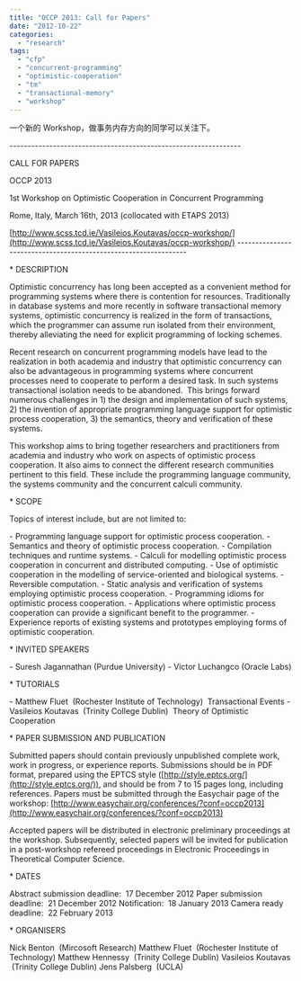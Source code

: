 ```yaml
---
title: "OCCP 2013: Call for Papers"
date: "2012-10-22"
categories: 
  - "research"
tags: 
  - "cfp"
  - "concurrent-programming"
  - "optimistic-cooperation"
  - "tm"
  - "transactional-memory"
  - "workshop"
---
```


一个新的 Workshop，做事务内存方向的同学可以关注下。

\------------------------------\------------------------------\----

CALL FOR PAPERS

OCCP 2013

1st Workshop on Optimistic Cooperation in Concurrent Programming

Rome, Italy, March 16th, 2013 (collocated with ETAPS 2013)

[http://www.scss.tcd.ie/Vasileios.Koutavas/occp-workshop/](http://www.scss.tcd.ie/Vasileios.Koutavas/occp-workshop/) ------------------------------\------------------------------\----

\* DESCRIPTION

Optimistic concurrency has long been accepted as a convenient method for programming systems where there is contention for resources. Traditionally in database systems and more recently in software transactional memory systems, optimistic concurrency is realized in the form of transactions, which the programmer can assume run isolated from their environment, thereby alleviating the need for explicit programming of locking schemes.

Recent research on concurrent programming models have lead to the realization in both academia and industry that optimistic concurrency can also be advantageous in programming systems where concurrent processes need to cooperate to perform a desired task. In such systems transactional isolation needs to be abandoned.  This brings forward numerous challenges in 1) the design and implementation of such systems, 2) the invention of appropriate programming language support for optimistic process cooperation, 3) the semantics, theory and verification of these systems.

This workshop aims to bring together researchers and practitioners from academia and industry who work on aspects of optimistic process cooperation. It also aims to connect the different research communities pertinent to this field. These include the programming language community, the systems community and the concurrent calculi community.

\* SCOPE

Topics of interest include, but are not limited to:

\- Programming language support for optimistic process cooperation. - Semantics and theory of optimistic process cooperation. - Compilation techniques and runtime systems. - Calculi for modelling optimistic process cooperation in concurrent and distributed computing. - Use of optimistic cooperation in the modelling of service-oriented and biological systems. - Reversible computation. - Static analysis and verification of systems employing optimistic process cooperation. - Programming idioms for optimistic process cooperation. - Applications where optimistic process cooperation can provide a significant benefit to the programmer. - Experience reports of existing systems and prototypes employing forms of optimistic cooperation.

\* INVITED SPEAKERS

\- Suresh Jagannathan (Purdue University) - Victor Luchangco (Oracle Labs)

\* TUTORIALS

\- Matthew Fluet  (Rochester Institute of Technology)  Transactional Events - Vasileios Koutavas  (Trinity College Dublin)  Theory of Optimistic Cooperation

\* PAPER SUBMISSION AND PUBLICATION

Submitted papers should contain previously unpublished complete work, work in progress, or experience reports. Submissions should be in PDF format, prepared using the EPTCS style ([http://style.eptcs.org/](http://style.eptcs.org/)), and should be from 7 to 15 pages long, including references. Papers must be submitted through the Easychair page of the workshop: [http://www.easychair.org/conferences/?conf=occp2013](http://www.easychair.org/conferences/?conf=occp2013)

Accepted papers will be distributed in electronic preliminary proceedings at the workshop. Subsequently, selected papers will be invited for publication in a post-workshop refereed proceedings in Electronic Proceedings in Theoretical Computer Science.

\* DATES

Abstract submission deadline:  17 December 2012 Paper submission deadline:  21 December 2012 Notification:  18 January 2013 Camera ready deadline:  22 February 2013

\* ORGANISERS

Nick Benton  (Mircosoft Research) Matthew Fluet  (Rochester Institute of Technology) Matthew Hennessy  (Trinity College Dublin) Vasileios Koutavas  (Trinity College Dublin) Jens Palsberg  (UCLA)
